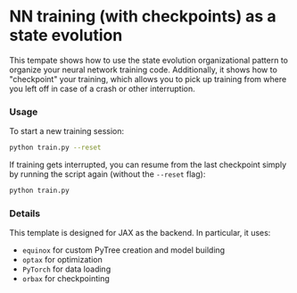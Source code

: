 # NN training (with checkpoints) as a state evolution

This tempate shows how to use the state evolution organizational pattern to organize your neural network training code. Additionally, it shows how to "checkpoint" your training, which allows you to pick up training from where you left off in case of a crash or other interruption. 

### Usage

To start a new training session:
```bash
python train.py --reset
```
If training gets interrupted, you can resume from the last checkpoint simply by running the script again (without the `--reset` flag):
```bash
python train.py
```

### Details

This template is designed for JAX as the backend. In particular, it uses:
- `equinox` for custom PyTree creation and model building
- `optax` for optimization
- `PyTorch` for data loading
- `orbax` for checkpointing